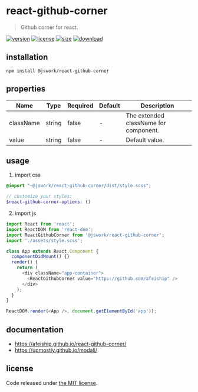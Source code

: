 # react-github-corner
> Github corner for react.

[![version][version-image]][version-url]
[![license][license-image]][license-url]
[![size][size-image]][size-url]
[![download][download-image]][download-url]

## installation
```shell
npm install @jswork/react-github-corner
```

## properties
| Name      | Type   | Required | Default | Description                           |
| --------- | ------ | -------- | ------- | ------------------------------------- |
| className | string | false    | -       | The extended className for component. |
| value     | string | false    | -       | Default value.                        |


## usage
1. import css
  ```scss
  @import "~@jswork/react-github-corner/dist/style.scss";

  // customize your styles:
  $react-github-corner-options: ()
  ```
2. import js
  ```js
  import React from 'react';
  import ReactDOM from 'react-dom';
  import ReactGithubCorner from '@jswork/react-github-corner';
  import './assets/style.scss';

  class App extends React.Component {
    componentDidMount() {}
    render() {
      return (
        <div className="app-container">
          <ReactGithubCorner value="https://github.com/afeiship" />
        </div>
      );
    }
  }

  ReactDOM.render(<App />, document.getElementById('app'));

  ```

## documentation
- https://afeiship.github.io/react-github-corner/
- https://upmostly.github.io/modali/


## license
Code released under [the MIT license](https://github.com/afeiship/react-github-corner/blob/master/LICENSE.txt).

[version-image]: https://img.shields.io/npm/v/@jswork/react-github-corner
[version-url]: https://npmjs.org/package/@jswork/react-github-corner

[license-image]: https://img.shields.io/npm/l/@jswork/react-github-corner
[license-url]: https://github.com/afeiship/react-github-corner/blob/master/LICENSE.txt

[size-image]: https://img.shields.io/bundlephobia/minzip/@jswork/react-github-corner
[size-url]: https://github.com/afeiship/react-github-corner/blob/master/dist/react-github-corner.min.js

[download-image]: https://img.shields.io/npm/dm/@jswork/react-github-corner
[download-url]: https://www.npmjs.com/package/@jswork/react-github-corner
